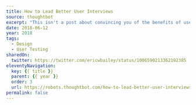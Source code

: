 ```yaml
---
title: How to Lead Better User Interviews
source: thoughtbot
excerpt: "This isn't a post about convincing you of the benefits of user interviews, or the ills of leading questions. Nor is it a treatise on the one true way to conduct a user test. Instead, these are some observations I've made about what works while observing people"
date: 2018-06-12
year: 2018
tags:
  - Design
  - User Testing
sharedOn:
  twitter: https://twitter.com/ericwbailey/status/1006590213362192385
eleventyNavigation:
  key: {{ title }}
  parent: {{ year }}
  order: 3
  url: https://robots.thoughtbot.com/how-to-lead-better-user-interviews
permalink: false
---
```

